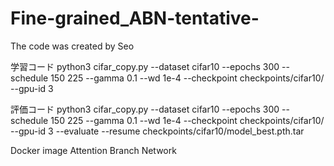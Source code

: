 # Fine-grained_ABN-tentative-

The code was created by Seo

学習コード
python3 cifar_copy.py --dataset cifar10 --epochs 300 --schedule 150 225 --gamma 0.1 --wd 1e-4 --checkpoint checkpoints/cifar10/ --gpu-id 3

評価コード
python3 cifar_copy.py --dataset cifar10 --epochs 300 --schedule 150 225 --gamma 0.1 --wd 1e-4 --checkpoint checkpoints/cifar10/ --gpu-id 3 --evaluate --resume checkpoints/cifar10/model_best.pth.tar

Docker image
Attention Branch Network
